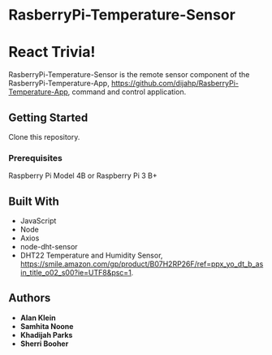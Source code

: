 # RasberryPi-Temperature-Sensor

# React Trivia!

RasberryPi-Temperature-Sensor is the remote sensor component of the RasberryPi-Temperature-App, https://github.com/dijahp/RasberryPi-Temperature-App, command and control application.

## Getting Started

Clone this repository.

### Prerequisites

Raspberry Pi Model 4B or Raspberry Pi 3 B+

## Built With

- JavaScript
- Node
- Axios
- node-dht-sensor
- DHT22 Temperature and Humidity Sensor, https://smile.amazon.com/gp/product/B07H2RP26F/ref=ppx_yo_dt_b_asin_title_o02_s00?ie=UTF8&psc=1.

## Authors

- **Alan Klein**
- **Samhita Noone**
- **Khadijah Parks**
- **Sherri Booher**
